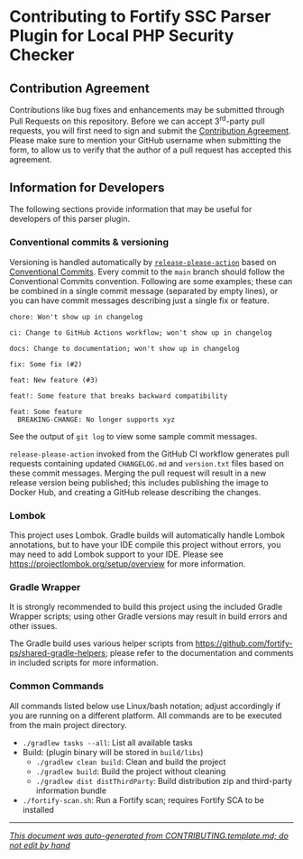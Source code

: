 # Contributing to Fortify SSC Parser Plugin for Local PHP Security Checker

## Contribution Agreement

Contributions like bug fixes and enhancements may be submitted through Pull Requests on this repository. Before we can accept 3<sup>rd</sup>-party pull requests, you will first need to sign and submit the [Contribution Agreement](https://github.com/fortify/repo-resources/raw/main/static/Open%20Source%20Contribution%20Agreement%20Jan2020v1.pdf). Please make sure to mention your GitHub username when submitting the form, to allow us to verify that the author of a pull request has accepted this agreement. 


<!-- START-INCLUDE:repo-devinfo.md -->


<!-- START-INCLUDE:devinfo/h2.standard-parser-devinfo.md -->

## Information for Developers

The following sections provide information that may be useful for developers of this parser plugin.


<!-- START-INCLUDE:devinfo/h3.release-please.md -->

### Conventional commits & versioning

Versioning is handled automatically by [`release-please-action`](https://github.com/google-github-actions/release-please-action) based on [Conventional Commits](https://www.conventionalcommits.org/). Every commit to the `main`
branch should follow the Conventional Commits convention. Following are some examples; these can be combined in a single commit message (separated by empty lines), or you can have commit messages describing just a single fix or feature.

```
chore: Won't show up in changelog

ci: Change to GitHub Actions workflow; won't show up in changelog

docs: Change to documentation; won't show up in changelog

fix: Some fix (#2)

feat: New feature (#3)

feat!: Some feature that breaks backward compatibility

feat: Some feature
  BREAKING-CHANGE: No longer supports xyz
```

See the output of `git log` to view some sample commit messages.

`release-please-action` invoked from the GitHub CI workflow generates pull requests containing updated `CHANGELOG.md` and `version.txt` files based on these commit messages. Merging the pull request will result in a new release version being published; this includes publishing the image to Docker Hub, and creating a GitHub release describing the changes.

<!-- END-INCLUDE:devinfo/h3.release-please.md -->



<!-- START-INCLUDE:devinfo/h3.lombok.md -->

### Lombok

This project uses Lombok. Gradle builds will automatically handle Lombok annotations, but to have your IDE compile this project without errors, you may need to add Lombok support to your IDE. Please see https://projectlombok.org/setup/overview for more information.

<!-- END-INCLUDE:devinfo/h3.lombok.md -->



<!-- START-INCLUDE:devinfo/h3.gradle-wrapper.md -->

### Gradle Wrapper

It is strongly recommended to build this project using the included Gradle Wrapper scripts; using other Gradle versions may result in build errors and other issues.

<!-- END-INCLUDE:devinfo/h3.gradle-wrapper.md -->



<!-- START-INCLUDE:devinfo/p.gradle-helpers.md -->

The Gradle build uses various helper scripts from https://github.com/fortify-ps/shared-gradle-helpers; please refer to the documentation and comments in included scripts for more information. 

<!-- END-INCLUDE:devinfo/p.gradle-helpers.md -->


### Common Commands

All commands listed below use Linux/bash notation; adjust accordingly if you are running on a different platform. All commands are to be executed from the main project directory.

* `./gradlew tasks --all`: List all available tasks
* Build: (plugin binary will be stored in `build/libs`)
	* `./gradlew clean build`: Clean and build the project
	* `./gradlew build`: Build the project without cleaning
	* `./gradlew dist distThirdParty`: Build distribution zip and third-party information bundle
* `./fortify-scan.sh`: Run a Fortify scan; requires Fortify SCA to be installed

<!-- END-INCLUDE:devinfo/h2.standard-parser-devinfo.md -->


<!-- END-INCLUDE:repo-devinfo.md -->


---

*[This document was auto-generated from CONTRIBUTING.template.md; do not edit by hand](https://github.com/fortify/shared-doc-resources/blob/main/USAGE.md)*
